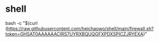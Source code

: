 # shell


bash -c "$(curl (https://raw.githubusercontent.com/heichaowo/shell/main/firewall.sh?token=GHSAT0AAAAAACIRS7UYRXBQUQGFXPDXSPICZJRYEXA)"

